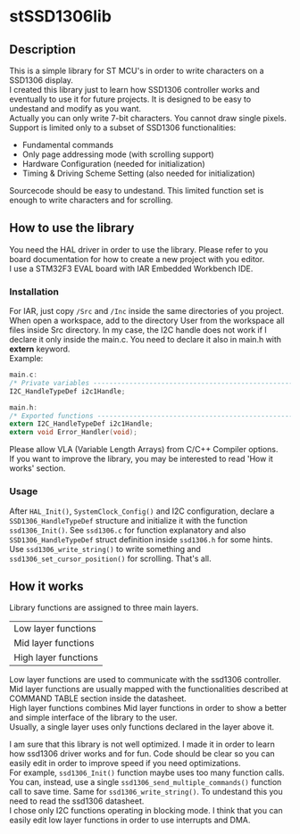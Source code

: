 # stSSD1306lib

## Description
This is a simple library for ST MCU's in order to write characters on a SSD1306 display.<br>
I created this library just to learn how SSD1306 controller works and eventually to use it for future projects. It is designed to be easy to undestand and modify as you want.<br>
Actually you can only write 7-bit characters. You cannot draw single pixels.<br>
Support is limited only to a subset of SSD1306 functionalities:

- Fundamental commands
- Only page addressing mode (with scrolling support)
- Hardware Configuration (needed for initialization)
- Timing & Driving Scheme Setting (also needed for initialization)
	
Sourcecode should be easy to undestand. This limited function set is enough to write characters and for scrolling.

## How to use the library
You need the HAL driver in order to use the library. Please refer to you board documentation for how to create a new project with you editor.<br>
I use a STM32F3 EVAL board with IAR Embedded Workbench IDE.

### Installation
For IAR, just copy `/Src` and `/Inc` inside the same directories of you project.
When open a workspace, add to the directory User from the workspace all files inside Src directory.
In my case, the I2C handle does not work if I declare it only inside the main.c. You need to declare it also in main.h with **extern** keyword.<br>
Example:
	
```c
main.c:
/* Private variables ---------------------------------------------------------*/
I2C_HandleTypeDef i2c1Handle;

main.h:
/* Exported functions ------------------------------------------------------- */
extern I2C_HandleTypeDef i2c1Handle;
extern void Error_Handler(void);
```
Please allow VLA (Variable Length Arrays) from C/C++ Compiler options.<br>
If you want to improve the library, you may be interested to read 'How it works' section.

### Usage
After `HAL_Init()`, `SystemClock_Config()` and I2C configuration, declare a `SSD1306_HandleTypeDef` structure and initialize it with the function `ssd1306_Init()`. See `ssd1306.c` for function explanatory and also `SSD1306_HandleTypeDef` struct definition inside `ssd1306.h` for some hints.<br>
Use `ssd1306_write_string()` to write something and `ssd1306_set_cursor_position()` for scrolling. That's all.


## How it works
Library functions are assigned to three main layers.

<table>
<tr>
<td>Low layer functions</td>
</tr>
<tr>
<td>Mid layer functions</td>
</tr>
<tr>
<td>High layer functions</td>
</tr>
</table>

Low layer functions are used to communicate with the ssd1306 controller.<br>
Mid layer functions are usually mapped with the functionalities described at COMMAND TABLE section inside the datasheet.<br>
High layer functions combines Mid layer functions in order to show a better and simple interface of the library to the user.<br>
Usually, a single layer uses only functions declared in the layer above it.


I am sure that this library is not well optimized. I made it in order to learn how ssd1306 driver works and for fun. Code should be clear so you can easily edit in order to improve speed if you need optimizations.<br>
For example, `ssd1306_Init()` function maybe uses too many function calls. You can, instead, use a single `ssd1306_send_multiple_commands()` function call to save time. Same for `ssd1306_write_string()`. To undestand this you need to read the ssd1306 datasheet.<br>
I chose only I2C functions operating in blocking mode. I think that you can easily edit low layer functions in order to use interrupts and DMA.



